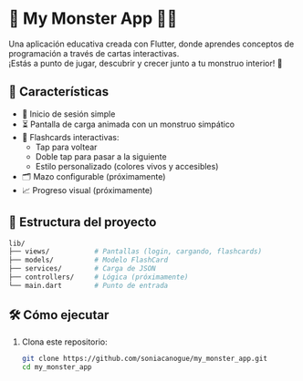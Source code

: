 # 💙 My Monster App 🧌✨

Una aplicación educativa creada con Flutter, donde aprendes conceptos de programación a través de cartas interactivas.  
¡Estás a punto de jugar, descubrir y crecer junto a tu monstruo interior! 🚀

## 🚀 Características

- 🧾 Inicio de sesión simple
- ⏳ Pantalla de carga animada con un monstruo simpático
- 🎴 Flashcards interactivas:
  - Tap para voltear
  - Doble tap para pasar a la siguiente
  - Estilo personalizado (colores vivos y accesibles)
- 🗂️ Mazo configurable (próximamente)
- 📈 Progreso visual (próximamente)

## 📁 Estructura del proyecto

```bash
lib/
├── views/           # Pantallas (login, cargando, flashcards)
├── models/          # Modelo FlashCard
├── services/        # Carga de JSON
├── controllers/     # Lógica (próximamente)
└── main.dart        # Punto de entrada
```

## 🛠️ Cómo ejecutar

1. Clona este repositorio:

   ```bash
   git clone https://github.com/soniacanogue/my_monster_app.git
   cd my_monster_app
